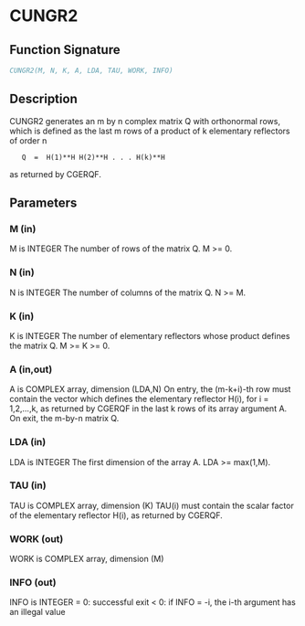 # CUNGR2

## Function Signature

```fortran
CUNGR2(M, N, K, A, LDA, TAU, WORK, INFO)
```

## Description


 CUNGR2 generates an m by n complex matrix Q with orthonormal rows,
 which is defined as the last m rows of a product of k elementary
 reflectors of order n

       Q  =  H(1)**H H(2)**H . . . H(k)**H

 as returned by CGERQF.

## Parameters

### M (in)

M is INTEGER The number of rows of the matrix Q. M >= 0.

### N (in)

N is INTEGER The number of columns of the matrix Q. N >= M.

### K (in)

K is INTEGER The number of elementary reflectors whose product defines the matrix Q. M >= K >= 0.

### A (in,out)

A is COMPLEX array, dimension (LDA,N) On entry, the (m-k+i)-th row must contain the vector which defines the elementary reflector H(i), for i = 1,2,...,k, as returned by CGERQF in the last k rows of its array argument A. On exit, the m-by-n matrix Q.

### LDA (in)

LDA is INTEGER The first dimension of the array A. LDA >= max(1,M).

### TAU (in)

TAU is COMPLEX array, dimension (K) TAU(i) must contain the scalar factor of the elementary reflector H(i), as returned by CGERQF.

### WORK (out)

WORK is COMPLEX array, dimension (M)

### INFO (out)

INFO is INTEGER = 0: successful exit < 0: if INFO = -i, the i-th argument has an illegal value

